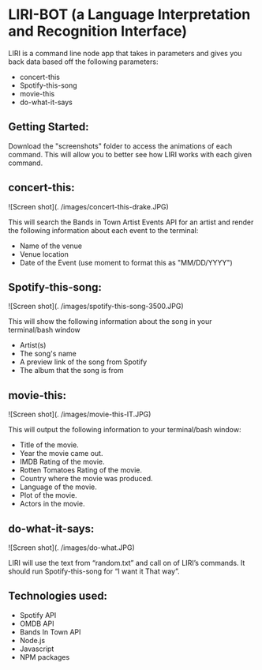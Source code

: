 # LIRI-BOT (a Language Interpretation and Recognition Interface)

LIRI is a command line node app that takes in parameters and gives you back data based off the following parameters: 

-	concert-this
-	Spotify-this-song
-	movie-this
-	do-what-it-says

## Getting Started: 
Download the "screenshots" folder to access the animations of each command. 
This will allow you to better see how LIRI works with each given command. 


## concert-this: 

![Screen shot](. /images/concert-this-drake.JPG)


This will search the Bands in Town Artist Events API for an artist and render the following information about each event to the terminal:

-	Name of the venue
-	Venue location
-	Date of the Event (use moment to format this as "MM/DD/YYYY")

## Spotify-this-song: 

![Screen shot](. /images/spotify-this-song-3500.JPG)

This will show the following information about the song in your terminal/bash window

-	Artist(s)
-	The song's name
-	A preview link of the song from Spotify
-	The album that the song is from

## movie-this: 

![Screen shot](. /images/movie-this-IT.JPG)

This will output the following information to your terminal/bash window:
-	Title of the movie.
-	Year the movie came out.
-	IMDB Rating of the movie.
-	Rotten Tomatoes Rating of the movie.
-	Country where the movie was produced.
-	Language of the movie.
-	Plot of the movie.
-	Actors in the movie.

## do-what-it-says: 

![Screen shot](. /images/do-what.JPG)

LIRI will use the text from “random.txt” and call on of LIRI’s commands. 
It should run Spotify-this-song for “I want it That way”. 

## Technologies used:

* Spotify API
* OMDB API
* Bands In Town API
* Node.js
* Javascript
* NPM packages


